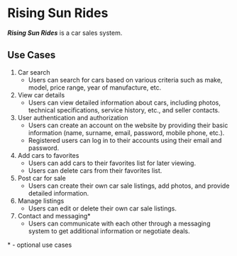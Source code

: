 # **Rising Sun Rides**

***Rising Sun Rides*** is a car sales system.


## **Use Cases**
1. Car search
	- Users can search for cars based on various criteria such as make, model, price range, year of manufacture, etc.
2. View car details
	- Users can view detailed information about cars, including photos, technical specifications, service history, etc., and seller contacts.
3. User authentication and authorization
	- Users can create an account on the website by providing their basic information (name, surname, email, password, mobile phone, etc.).
	- Registered users can log in to their accounts using their email and password.
4. Add cars to favorites
	- Users can add cars to their favorites list for later viewing.
	- Users can delete cars from their favorites list.
5. Post car for sale
	- Users can create their own car sale listings, add photos, and provide detailed information.
6. Manage listings
	- Users can edit or delete their own car sale listings.
7. Contact and messaging*
	- Users can communicate with each other through a messaging system to get additional information or negotiate deals.

\* - optional use cases